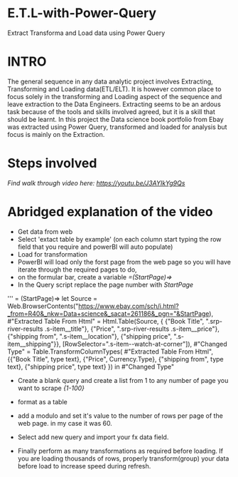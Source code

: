 # E.T.L-with-Power-Query
Extract Transforma and Load data using Power Query
# INTRO
The general sequence in any data analytic project involves Extracting, Transforming and Loading data(ETL/ELT). It is however common place to focus solely in the transforming and Loading aspect of the sequence and leave extraction to the Data Engineers.
Extracting seems to be an ardous task because of the tools and skills involved agreed, but it is a skill that should be learnt.
In this project the Data science book portfolio from Ebay was extracted using Power Query, transformed and loaded for analysis but focus is mainly on the Extraction.
# Steps involved
*Find walk through video here: https://youtu.be/J3AYIkYg9Qs*
# Abridged explanation of the video
*  Get data from web
*  Select 'extact table by example' (on each column start typing the row field that you require and powerBI will auto populate)
*  Load for transformation
*  PowerBI will load only the forst page from the web page so you will have iterate through the required pages to do,
  *  on the formular bar, create a variable *=(StartPage)=>*
  *  In the Query script replace the page number with *StartPage*

'''  = (StartPage)=>
let
    Source = Web.BrowserContents("https://www.ebay.com/sch/i.html?_from=R40&_nkw=Data+science&_sacat=261186&_pgn="&StartPage),
    #"Extracted Table From Html" = Html.Table(Source, {
		{"Book Title", ".srp-river-results .s-item__title"}, 
		{"Price", ".srp-river-results .s-item__price"}, 
		{"shipping from", ".s-item__location"}, 
		{"shipping price", ".s-item__shipping"}}, 
		[RowSelector=".s-item\-\-watch-at-corner"]),
    #"Changed Type" = Table.TransformColumnTypes(
	#"Extracted Table From Html",{{"Book Title", type text}, 
	{"Price", Currency.Type}, 
	{"shipping from", type text},
	{"shipping price", type text}
	})
in
    #"Changed Type"
    
 *  Create a blank query and create a list from 1 to any number of page you want to scrape *{1-100}*
   *  format as a table
   *  add a modulo and set it's value to the number of rows per page of the web page. in my case it was 60.
   
 *  Select add new query and import your fx data field.
 *  Finally perform as many transformations as required before loading. If you are loading thousands of rows, properly transform(group) your data before load to increase speed during refresh.  
 

